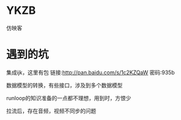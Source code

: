 # YKZB
仿映客
# 遇到的坑
集成ijk，这里有包  链接:http://pan.baidu.com/s/1c2KZQaW  密码:935b   

数据模型的转换，有些接口，涉及到多个数据模型   

runloop的知识准备的一点都不理想，用到时，方恨少   

拉流后，存在音频，视频不同步的问题
